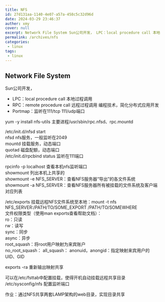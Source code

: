 ```yaml
---
title: NFS
id: 27d131aa-1140-4e07-a57a-458c5c32d96d
date: 2024-03-29 23:46:37
auther: xmy
cover: null
excerpt: Network File System Sun公司开发， LPC：local procedure call 本地过程调用 RPC：remote procedure call 远程过程调用 编程技术，简化分布式应用开发 Portmap：监听在111/tcp 111/udp端ࡣ
permalink: /archives/nfs
categories:
 - linux
tags: 
 - linux
---
```


## Network File System    
Sun公司开发，  
* LPC：local procedure call   本地过程调用
* RPC：remote procedure call  远程过程调用  编程技术，简化分布式应用开发
* Portmap：监听在111/tcp 111/udp端口


yum -y install nfs-utils
主要进程/usr/sbin/rpc.nfsd、rpc.mountd

/etc/init.d/nfsd start  
nfsd nfs服务，一般监听在2049  
mountd 挂载服务，动态端口  
quotad 磁盘配额，动态端口  
/etc/init.d/rpcbind status 监听在111端口  

rpcinfo -p localhost    查看本机nfs监听端口  
showmount  列出本机上共享的   
showmount -e NFS_SERVER：查看NFS服务器“导出”的各文件系统  
showmount -a NFS_SERVER：查看NFS服务器所有被挂载的文件系统及客户端对应列表

/etc/exports
挂载远程NFS文件系统至本地：mount -t nfs NFS_SERVER:/PATH/TO/SOME_EXPORT       /PATH/TO/SOMEWHERE  
文件权限类型（使用man exports查看帮助文档）：  
    ro：只读   
    rw：读写  
    sync：同步  
    async：异步  
    root_squash：将root用户映射为来宾账户  
    no_root_squash： 
    all_squash： 
    anonuid，anongid：指定映射来宾用户的UID、GID  
    
exports -ra 重新输出映射共享  

可以在/etc/fsttab中配置挂载，使得开机自动挂载远程共享目录  
/etc/sysconfig/nfs   配置监听端口  


作业：通过NFS共享两套LAMP架构的web目录，实现目录共享  

